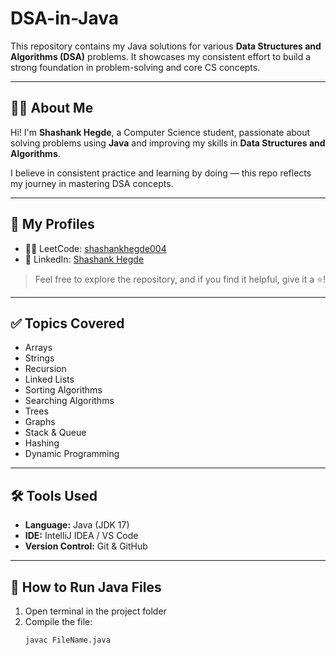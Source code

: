 # DSA-in-Java

This repository contains my Java solutions for various **Data Structures and Algorithms (DSA)** problems. It showcases my consistent effort to build a strong foundation in problem-solving and core CS concepts.

---

## 🙋‍♂️ About Me

Hi! I'm **Shashank Hegde**, a Computer Science student, passionate about solving problems using **Java** and improving my skills in **Data Structures and Algorithms**.

I believe in consistent practice and learning by doing — this repo reflects my journey in mastering DSA concepts.

---

## 🔗 My Profiles

- 👨‍💻 LeetCode: [shashankhegde004](https://leetcode.com/u/shashankhegde004/)
- 💼 LinkedIn: [Shashank Hegde](https://www.linkedin.com/in/shashankhhegde/)

> Feel free to explore the repository, and if you find it helpful, give it a ⭐!

---

## ✅ Topics Covered

- Arrays  
- Strings  
- Recursion  
- Linked Lists  
- Sorting Algorithms  
- Searching Algorithms  
- Trees  
- Graphs  
- Stack & Queue  
- Hashing  
- Dynamic Programming  

---

## 🛠 Tools Used

- **Language:** Java (JDK 17)  
- **IDE:** IntelliJ IDEA / VS Code  
- **Version Control:** Git & GitHub  

---

## 🚀 How to Run Java Files

1. Open terminal in the project folder  
2. Compile the file:
   ```bash
   javac FileName.java
